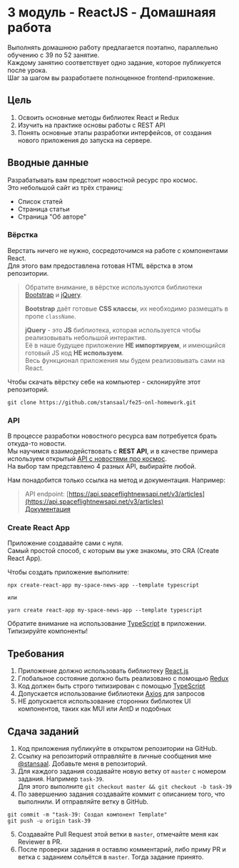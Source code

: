 # 3 модуль - ReactJS - Домашнаяя работа

Выполнять домашнюю работу предлагается поэтапно, параллельно обучению с 39 по 52 занятие.\
Каждому занятию соответствует одно задание, которое публикуется после урока.\
Шаг за шагом вы разработаете полноценное frontend-приложение.

## Цель
1. Освоить основные методы библиотек React и Redux
2. Изучить на практике основы работы с REST API
3. Понять основные этапы разработки интерфейсов, от создания нового приложения до запуска на сервере.


## Вводные данные
Разрабатывать вам предстоит новостной ресурс про космос.\
Это небольшой сайт из трёх страниц:
- Список статей
- Страница статьи
- Страница "Об авторе"

### Вёрстка
Верстать ничего не нужно, сосредоточимся на работе с компонентами React.\
Для этого вам предоставлена готовая HTML вёрстка в этом репозитории.
> Обратите внимание, в вёрстке используются библиотеки [Bootstrap](https://getbootstrap.com) и [jQuery](https://jquery.com/).
> 
> **Bootstrap** даёт готовые **CSS классы**, их необходимо размещать в пропе ```className```.
> 
> **jQuery** - это **JS** библиотека, которая используется чтобы реализовывать небольшой интерактив. \
> Её в наше будущее приложение **НЕ импортируем**, и имеющийся готовый JS код **НЕ используем**. \
> Весь функционал приложения мы будем реализовывать сами на React. 

Чтобы скачать вёрстку себе на компьютер - склонируйте этот репозиторий.
```
git clone https://github.com/stansaal/fe25-onl-homework.git
```

### API
В процессе разработки новостного ресурса вам потребуется брать откуда-то новости. \
Мы научимся взаимодействовать с **REST API**, и в качестве примера используем открытый [API с новостями про космос](https://thespacedevs.com/snapi). \
На выбор там представлено 4 разных API, выбирайте любой.

Нам понадобится только ссылка на метод и документация. Например:
> API endpoint: [https://api.spaceflightnewsapi.net/v3/articles](https://api.spaceflightnewsapi.net/v3/articles) \
> [Документация](https://api.spaceflightnewsapi.net/v3/documentation#/Article)

### Create React App
Приложение создавайте сами с нуля. \
Самый простой способ, с которым вы уже знакомы, это CRA (Create React App).

Чтобы создать приложение выполните:
```
npx create-react-app my-space-news-app --template typescript

или

yarn create react-app my-space-news-app --template typescript

```
Обратите внимание на использование [TypeScript](https://www.typescriptlang.org/) в приложении. Типизируйте компоненты!

## Требования
1. Приложение должно использовать библиотеку [React.js](https://ru.reactjs.org/)
2. Глобальное состояние должно быть реализовано с помощью [Redux](https://redux.js.org/)
3. Код должен быть строго типизирован с помощью [TypeScript](https://www.typescriptlang.org/)
4. Допускается использование библиотеки [Axios](https://axios-http.com/docs/intro) для запросов
5. НЕ допускается использование сторонних библиотек UI компонентов, таких как MUI или AntD и подобных

## Сдача заданий
1. Код приложения публикуйте в открытом репозитории на GitHub.
2. Ссылку на репозиторий отправляйте в личные сообщения мне [@stansaal](https://t.me/stansaal). Добавьте меня в репозиторий.
3. Для каждого задания создавайте новую ветку от ```master``` с номером задания. Например ```task-39```. \
Для этого выполните ```git checkout master && git checkout -b task-39```
4. По завершению задания создавайте коммит с описанием того, что выполнили. И отправляйте ветку в GitHub.
```
git commit -m "task-39: Создал компонент Template"
git push -u origin task-39
```
5. Создавайте Pull Request этой ветки в ```master```, отмечайте меня как Reviewer в PR.
6. После проверки задания я оставлю комментарий, либо приму PR и ветка с заданием сольётся в ```master```. Тогда задание принято.
